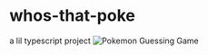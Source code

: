 # whos-that-poke

a lil typescript project
![Pokemon Guessing Game](https://github.com/eclonghurst/whos-that-poke/tree/main/src/display.png)

